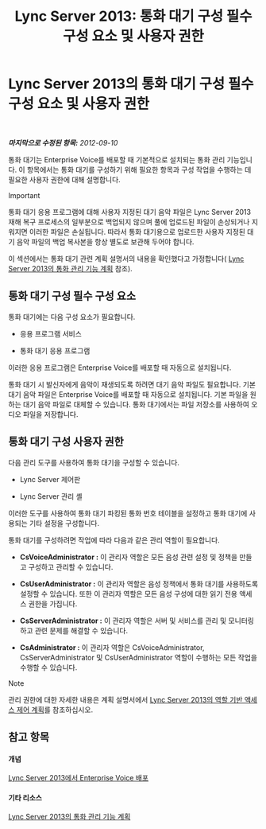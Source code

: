 ﻿---
title: 'Lync Server 2013: 통화 대기 구성 필수 구성 요소 및 사용자 권한'
TOCTitle: 통화 대기 구성 필수 구성 요소 및 사용자 권한
ms:assetid: 25b8cfe0-e4e7-487c-9e78-8c040f629059
ms:mtpsurl: https://technet.microsoft.com/ko-kr/library/Gg425730(v=OCS.15)
ms:contentKeyID: 49303084
ms.date: 08/10/2015
mtps_version: v=OCS.15
ms.translationtype: HT
---

# Lync Server 2013의 통화 대기 구성 필수 구성 요소 및 사용자 권한

 

_**마지막으로 수정된 항목:** 2012-09-10_

통화 대기는 Enterprise Voice를 배포할 때 기본적으로 설치되는 통화 관리 기능입니다. 이 항목에서는 통화 대기를 구성하기 위해 필요한 항목과 구성 작업을 수행하는 데 필요한 사용자 권한에 대해 설명합니다.


> [!IMPORTANT]
> 통화 대기 응용 프로그램에 대해 사용자 지정된 대기 음악 파일은 Lync Server 2013 재해 복구 프로세스의 일부분으로 백업되지 않으며 풀에 업로드된 파일이 손상되거나 지워지면 이러한 파일은 손실됩니다. 따라서 통화 대기용으로 업로드한 사용자 지정된 대기 음악 파일의 백업 복사본을 항상 별도로 보관해 두어야 합니다.



이 섹션에서는 통화 대기 관련 계획 설명서의 내용을 확인했다고 가정합니다( [Lync Server 2013의 통화 관리 기능 계획](lync-server-2013-planning-for-call-management-features.md) 참조).

## 통화 대기 구성 필수 구성 요소

통화 대기에는 다음 구성 요소가 필요합니다.

  - 응용 프로그램 서비스

  - 통화 대기 응용 프로그램

이러한 응용 프로그램은 Enterprise Voice를 배포할 때 자동으로 설치됩니다.

통화 대기 시 발신자에게 음악이 재생되도록 하려면 대기 음악 파일도 필요합니다. 기본 대기 음악 파일은 Enterprise Voice를 배포할 때 자동으로 설치됩니다. 기본 파일을 원하는 대기 음악 파일로 대체할 수 있습니다. 통화 대기에서는 파일 저장소를 사용하여 오디오 파일을 저장합니다.

## 통화 대기 구성 사용자 권한

다음 관리 도구를 사용하여 통화 대기을 구성할 수 있습니다.

  - Lync Server 제어판

  - Lync Server 관리 셸

이러한 도구를 사용하여 통화 대기 파킹된 통화 번호 테이블을 설정하고 통화 대기에 사용되는 기타 설정을 구성합니다.

통화 대기를 구성하려면 작업에 따라 다음과 같은 관리 역할이 필요합니다.

  - **CsVoiceAdministrator :** 이 관리자 역할은 모든 음성 관련 설정 및 정책을 만들고 구성하고 관리할 수 있습니다.

  - **CsUserAdministrator :** 이 관리자 역할은 음성 정책에서 통화 대기를 사용하도록 설정할 수 있습니다. 또한 이 관리자 역할은 모든 음성 구성에 대한 읽기 전용 액세스 권한을 가집니다.

  - **CsServerAdministrator :** 이 관리자 역할은 서버 및 서비스를 관리 및 모니터링하고 관련 문제를 해결할 수 있습니다.

  - **CsAdministrator :** 이 관리자 역할은 CsVoiceAdministrator, CsServerAdministrator 및 CsUserAdministrator 역할이 수행하는 모든 작업을 수행할 수 있습니다.


> [!NOTE]
> 관리 권한에 대한 자세한 내용은 계획 설명서에서 <A href="lync-server-2013-planning-for-role-based-access-control.md">Lync Server 2013의 역할 기반 액세스 제어 계획</A>를 참조하십시오.



## 참고 항목

#### 개념

[Lync Server 2013에서 Enterprise Voice 배포](lync-server-2013-deploying-enterprise-voice.md)  

#### 기타 리소스

[Lync Server 2013의 통화 관리 기능 계획](lync-server-2013-planning-for-call-management-features.md)


